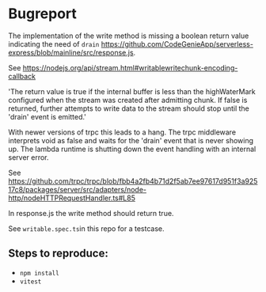 # Bugreport

The implementation of the write method is missing a boolean return value indicating the need of `drain` https://github.com/CodeGenieApp/serverless-express/blob/mainline/src/response.js.

See https://nodejs.org/api/stream.html#writablewritechunk-encoding-callback

'The return value is true if the internal buffer is less than the highWaterMark configured when the stream was created after admitting chunk. If false is returned, further attempts to write data to the stream should stop until the 'drain' event is emitted.'

With newer versions of trpc this leads to a hang. The trpc middleware interprets void as false and waits for the 'drain' event that is never showing up. The lambda runtime is shutting down the event handling with an internal server error.

See https://github.com/trpc/trpc/blob/fbb4a2fb4b71d2f5ab7ee97617d951f3a92517c8/packages/server/src/adapters/node-http/nodeHTTPRequestHandler.ts#L85

In response.js the write method should return true.

See `writable.spec.ts`in this repo for a testcase.

## Steps to reproduce:

- `npm install`
- `vitest`
